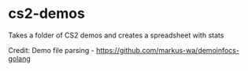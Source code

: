 # cs2-demos
Takes a folder of CS2 demos and creates a spreadsheet with stats

Credit:
Demo file parsing - https://github.com/markus-wa/demoinfocs-golang
